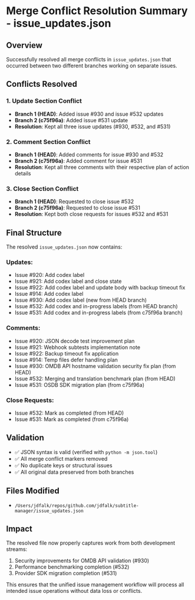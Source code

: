 # Merge Conflict Resolution Summary - issue_updates.json

## Overview

Successfully resolved all merge conflicts in `issue_updates.json` that occurred between two different branches working on separate issues.

## Conflicts Resolved

### 1. Update Section Conflict

- **Branch 1 (HEAD)**: Added issue #930 and issue #532 updates
- **Branch 2 (c75f96a)**: Added issue #531 update
- **Resolution**: Kept all three issue updates (#930, #532, and #531)

### 2. Comment Section Conflict

- **Branch 1 (HEAD)**: Added comments for issue #930 and #532
- **Branch 2 (c75f96a)**: Added comment for issue #531
- **Resolution**: Kept all three comments with their respective plan of action details

### 3. Close Section Conflict

- **Branch 1 (HEAD)**: Requested to close issue #532
- **Branch 2 (c75f96a)**: Requested to close issue #531
- **Resolution**: Kept both close requests for issues #532 and #531

## Final Structure

The resolved `issue_updates.json` now contains:

### Updates:

- Issue #920: Add codex label
- Issue #921: Add codex label and close state
- Issue #922: Add codex label and update body with backup timeout fix
- Issue #914: Add codex label
- Issue #930: Add codex label (new from HEAD branch)
- Issue #532: Add codex and in-progress labels (from HEAD branch)
- Issue #531: Add codex and in-progress labels (from c75f96a branch)

### Comments:

- Issue #920: JSON decode test improvement plan
- Issue #921: Webhook subtests implementation note
- Issue #922: Backup timeout fix application
- Issue #914: Temp files defer handling plan
- Issue #930: OMDB API hostname validation security fix plan (from HEAD)
- Issue #532: Merging and translation benchmark plan (from HEAD)
- Issue #531: OSDB SDK migration plan (from c75f96a)

### Close Requests:

- Issue #532: Mark as completed (from HEAD)
- Issue #531: Mark as completed (from c75f96a)

## Validation

- ✅ JSON syntax is valid (verified with `python -m json.tool`)
- ✅ All merge conflict markers removed
- ✅ No duplicate keys or structural issues
- ✅ All original data preserved from both branches

## Files Modified

- `/Users/jdfalk/repos/github.com/jdfalk/subtitle-manager/issue_updates.json`

## Impact

The resolved file now properly captures work from both development streams:

1. Security improvements for OMDB API validation (#930)
2. Performance benchmarking completion (#532)
3. Provider SDK migration completion (#531)

This ensures that the unified issue management workflow will process all intended issue operations without data loss or conflicts.

